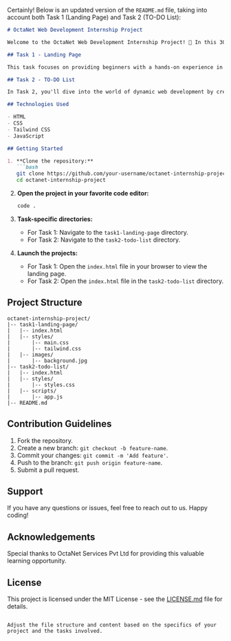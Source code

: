 Certainly! Below is an updated version of the `README.md` file, taking into account both Task 1 (Landing Page) and Task 2 (TO-DO List):

```markdown
# OctaNet Web Development Internship Project

Welcome to the OctaNet Web Development Internship Project! 🚀 In this 30-day remote internship, you'll be working on two exciting tasks: creating an impressive landing page (Task 1) and building a dynamic TO-DO List (Task 2).

## Task 1 - Landing Page

This task focuses on providing beginners with a hands-on experience in web development. You'll learn to add columns, divide sections, arrange items, and create an aesthetically pleasing landing page. Pay attention to details like alignment, padding, color palette, and avoid CSS overlapping elements.

## Task 2 - TO-DO List

In Task 2, you'll dive into the world of dynamic web development by creating a TO-DO List. Utilize your HTML, CSS, and JavaScript skills to build an interactive list where users can add, remove, and mark tasks as complete. Explore the power of JavaScript for creating a seamless user experience.

## Technologies Used

- HTML
- CSS
- Tailwind CSS
- JavaScript

## Getting Started

1. **Clone the repository:**
   ```bash
   git clone https://github.com/your-username/octanet-internship-project.git
   cd octanet-internship-project
   ```

2. **Open the project in your favorite code editor:**
   ```bash
   code .
   ```

3. **Task-specific directories:**
   - For Task 1: Navigate to the `task1-landing-page` directory.
   - For Task 2: Navigate to the `task2-todo-list` directory.

4. **Launch the projects:**
   - For Task 1: Open the `index.html` file in your browser to view the landing page.
   - For Task 2: Open the `index.html` file in the `task2-todo-list` directory.

## Project Structure

```
octanet-internship-project/
|-- task1-landing-page/
|   |-- index.html
|   |-- styles/
|       |-- main.css
|       |-- tailwind.css
|   |-- images/
|       |-- background.jpg
|-- task2-todo-list/
|   |-- index.html
|   |-- styles/
|       |-- styles.css
|   |-- scripts/
|       |-- app.js
|-- README.md
```

## Contribution Guidelines

1. Fork the repository.
2. Create a new branch: `git checkout -b feature-name`.
3. Commit your changes: `git commit -m 'Add feature'`.
4. Push to the branch: `git push origin feature-name`.
5. Submit a pull request.

## Support

If you have any questions or issues, feel free to reach out to us. Happy coding!

## Acknowledgements

Special thanks to OctaNet Services Pvt Ltd for providing this valuable learning opportunity.

## License

This project is licensed under the MIT License - see the [LICENSE.md](LICENSE.md) file for details.
```

Adjust the file structure and content based on the specifics of your project and the tasks involved.
